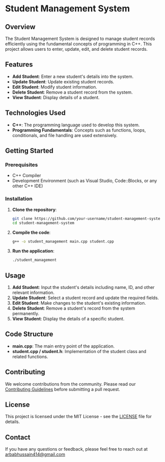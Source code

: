
# Student Management System

## Overview

The Student Management System is designed to manage student records efficiently using the fundamental concepts of programming in C++. This project allows users to enter, update, edit, and delete student records.

## Features

- **Add Student**: Enter a new student's details into the system.
- **Update Student**: Update existing student records.
- **Edit Student**: Modify student information.
- **Delete Student**: Remove a student record from the system.
- **View Student**: Display details of a student.

## Technologies Used

- **C++**: The programming language used to develop this system.
- **Programming Fundamentals**: Concepts such as functions, loops, conditionals, and file handling are used extensively.

## Getting Started

### Prerequisites

- C++ Compiler
- Development Environment (such as Visual Studio, Code::Blocks, or any other C++ IDE)

### Installation

1. **Clone the repository**:
    ```bash
    git clone https://github.com/your-username/student-management-system.git
    cd student-management-system
    ```

2. **Compile the code**:
    ```bash
    g++ -o student_management main.cpp student.cpp
    ```

3. **Run the application**:
    ```bash
    ./student_management
    ```

## Usage

1. **Add Student**: Input the student's details including name, ID, and other relevant information.
2. **Update Student**: Select a student record and update the required fields.
3. **Edit Student**: Make changes to the student's existing information.
4. **Delete Student**: Remove a student's record from the system permanently.
5. **View Student**: Display the details of a specific student.

## Code Structure

- **main.cpp**: The main entry point of the application.
- **student.cpp / student.h**: Implementation of the student class and related functions.

## Contributing

We welcome contributions from the community. Please read our [Contributing Guidelines](link-to-contributing-guidelines) before submitting a pull request.

## License

This project is licensed under the MIT License - see the [LICENSE](LICENSE) file for details.

## Contact

If you have any questions or feedback, please feel free to reach out at [arbabhussain414@gmail.com](arbabhussain414@gmail.com)
